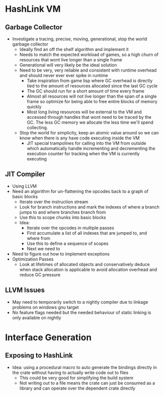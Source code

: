 # HashLink VM

## Garbage Collector
- Investigate a tracing, precise, moving, generational, stop the world garbage collector
    - Ideally find an off the shelf algorithm and implement it
    - Needs to match the expected workload of games, so a high churn of resources that wont live
      longer than a single frame
    - Generational will very likely be the ideal solution
    - Need to be very, very reliable and consistent with runtime overhead and should never ever ever
      spike in runtime
        - Take inspiration from game lisp where GC overhead is directly tied to the amount of resources
          allocated since the last GC cycle
        - The GC should run for a short amount of time every frame
        - Almost all resources will not live longer than the span of a single frame so optimize for
          being able to free entire blocks of memory quickly
        - Most long living resources will be external to the VM and accessed through handles that
          wont need to be traced by the GC. The less GC memory we allocate the less time we'll spend
          collecting.
    - Stop the world for simplicity, keep an atomic value around so we can know when there is any
      haxe code executing inside the VM
        - JIT special trampolines for calling into the VM from outside which automatically handle
          incrementing and decrementing the execution counter for tracking when the VM is currently
          executing

## JIT Compiler
- Using LLVM
- Need an algorithm for un-flattening the opcodes back to a graph of basic blocks
    - Iterate over the instruction stream
    - Look for branch instructions and mark the indexes of where a branch jumps to and where
      branches branch from
    - Use this to scope chunks into basic blocks
    - Idea:
        - Iterate over the opcodes in multiple passes
        - First accumulate a list of all indexes that are jumped to, and where from
        - Use this to define a sequence of scopes
        - Next we need to
- Need to figure out how to implement exceptions
- Optimization Passes
    - Look at lifetimes of allocated objects and conservatively deduce when stack allocation is
      applicable to avoid allocation overhead and reduce GC pressure

## LLVM Issues
- May need to temporarily switch to a nightly compiler due to linkage problems on windows gnu target
- No feature flags needed but the needed behaviour of static linking is only available on nightly

# Interface Generation

## Exposing to HashLink

- Idea: using a procedural macro to auto generate the bindings directly in the crate without having
  to actually write code out to files
    - This could be very good for simplifying the build system
    - Not writing out to a file means the crate can just be consumed as a library and can operate
      over the dependent crate directly
